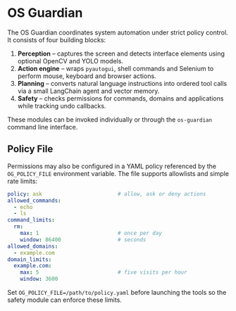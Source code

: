# OS Guardian

The OS Guardian coordinates system automation under strict policy control. It consists of four building blocks:

1. **Perception** – captures the screen and detects interface elements using optional OpenCV and YOLO models.
2. **Action engine** – wraps `pyautogui`, shell commands and Selenium to perform mouse, keyboard and browser actions.
3. **Planning** – converts natural language instructions into ordered tool calls via a small LangChain agent and vector memory.
4. **Safety** – checks permissions for commands, domains and applications while tracking undo callbacks.

These modules can be invoked individually or through the ``os-guardian`` command line interface.

## Policy File

Permissions may also be configured in a YAML policy referenced by the
``OG_POLICY_FILE`` environment variable. The file supports allowlists and simple
rate limits:

```yaml
policy: ask                        # allow, ask or deny actions
allowed_commands:
  - echo
  - ls
command_limits:
  rm:
    max: 1                         # once per day
    window: 86400                  # seconds
allowed_domains:
  - example.com
domain_limits:
  example.com:
    max: 5                         # five visits per hour
    window: 3600
```

Set ``OG_POLICY_FILE=/path/to/policy.yaml`` before launching the tools so the
safety module can enforce these limits.


